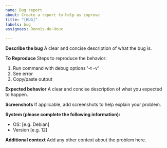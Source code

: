 ```yaml
---
name: Bug report
about: Create a report to help us improve
title: "[BUG]"
labels: bug
assignees: Dennis-de-Houx

---
```


**Describe the bug**
A clear and concise description of what the bug is.

**To Reproduce**
Steps to reproduce the behavior:
1. Run command with debug options '-t -v'
2. See error
3. Copy/paste output

**Expected behavior**
A clear and concise description of what you expected to happen.

**Screenshots**
If applicable, add screenshots to help explain your problem.

**System (please complete the following information):**
 - OS: [e.g. Debian]
 - Version [e.g. 12]

**Additional context**
Add any other context about the problem here.

